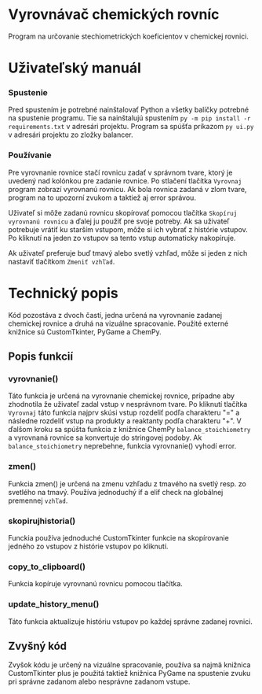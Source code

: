 # Vyrovnávač chemických rovníc
Program na určovanie stechiometrických koeficientov v chemickej rovnici.
# Uživateľský manuál

### Spustenie

Pred spustením je potrebné nainštalovať Python a všetky balíčky potrebné na spustenie programu. Tie sa nainštalujú spustením 
```py -m pip install -r requirements.txt``` v adresári projektu. Program sa spúšťa príkazom ```py ui.py``` v adresári projektu zo zložky balancer.

### Používanie

Pre vyrovnanie rovnice stačí rovnicu zadať v správnom tvare, ktorý je uvedený nad kolónkou pre zadanie rovnice. Po stlačení tlačítka ```Vyrovnaj``` program zobrazí vyrovnanú rovnicu.
Ak bola rovnica zadaná v zlom tvare, program na to upozorní zvukom a taktiež aj error správou.

Uživateľ si môže zadanú rovnicu skopírovať pomocou tlačítka ```Skopíruj vyrovnanú rovnicu``` a ďalej ju použiť pre svoje potreby. Ak sa uživateľ potrebuje vrátiť ku starším vstupom, môže si ich vybrať z histórie vstupov.
Po kliknutí na jeden zo vstupov sa tento vstup automaticky nakopíruje.

Ak uživateľ preferuje buď tmavý alebo svetlý vzhľad, môže si jeden z nich nastaviť tlačítkom ```Zmeniť vzhľad```.

# Technický popis
Kód pozostáva z dvoch častí, jedna určená na vyrovnanie zadanej chemickej rovnice a druhá na vizuálne spracovanie. Použité externé knižnice sú CustomTkinter, PyGame a ChemPy.
## Popis funkcií
### vyrovnanie()
Táto funkcia je určená na vyrovnanie chemickej rovnice, prípadne aby zhodnotila že uživateľ zadal vstup v nesprávnom tvare. Po kliknutí tlačítka ```Vyrovnaj``` táto funkcia najprv skúsi vstup rozdeliť  podľa charakteru "=" a následne rozdeliť vstup na produkty a reaktanty podľa charakteru "+". V ďalšom kroku sa spúšta funkcia z knižnice ChemPy ```balance_stoichiometry``` a vyrovnaná rovnice sa konvertuje do stringovej podoby. Ak ```balance_stoichiometry``` neprebehne, funkcia vyrovnanie() vyhodí error.
### zmen()

Funkcia zmen() je určená na zmenu vzhľadu z tmavého na svetlý resp. zo svetlého na tmavý. Používa jednoduchý if a elif check na globálnej premennej ```vzhľad```.

### skopirujhistoria()

Funckia používa jednoduché CustomTkinter funkcie na skopírovanie jedného zo vstupov z histórie vstupov po kliknutí.

### copy_to_clipboard()

Funkcia kopíruje vyrovnanú rovnicu pomocou tlačítka.

### update_history_menu()

Táto funkcia aktualizuje históriu vstupov po každej správne zadanej rovnici.

## Zvyšný kód

Zvyšok kódu je určený na vizuálne spracovanie, používa sa najmä knižnica CustomTkinter plus je použitá taktiež knižnica PyGame na spustenie zvuku pri správne zadanom alebo nesprávne zadanom vstupe.

